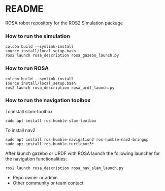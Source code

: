 # README #

ROSA robot repository for the ROS2 Simulation package 

### How to run the simulation ###
    colcon build --symlink-install
    source install/local_setup.bash
    ros2 launch rosa_description rosa_gazebo_launch.py

### How to run ROSA ###
    colcon build --symlink-install
    source install/local_setup.bash
    ros2 launch rosa_description rosa_urdf_launch.py    

### How to run the navigation toolbox ###
To install slam-toolbox

    sudo apt install ros-humble-slam-toolbox

To install nav2

    sudo apt install ros-humble-navigation2 ros-humble-nav2-bringup
    sudo apt install ros-humble-turtlebot3*

After launch gazebo or URDF with ROSA launch the following launcher for the navigation functionalities:

    ros2 launch rosa_description rosa_nav_slam_launch.py




* Repo owner or admin
* Other community or team contact
